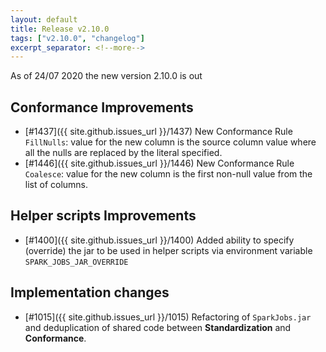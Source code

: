 ```yaml
---
layout: default
title: Release v2.10.0
tags: ["v2.10.0", "changelog"]
excerpt_separator: <!--more-->
---
```


As of 24/07 2020 the new version 2.10.0 is out
<!--more-->

## Conformance Improvements

- [#1437]({{ site.github.issues_url }}/1437) New Conformance Rule `FillNulls`: value for the new column is the source column value where all the nulls are replaced by the literal specified.
- [#1446]({{ site.github.issues_url }}/1446) New Conformance Rule `Coalesce`: value for the new column is the first non-null value from the list of columns.

## Helper scripts Improvements

- [#1400]({{ site.github.issues_url }}/1400) Added ability to specify (override) the jar to be used in helper scripts via environment variable `SPARK_JOBS_JAR_OVERRIDE`

## Implementation changes 

- [#1015]({{ site.github.issues_url }}/1015) Refactoring of `SparkJobs.jar` and deduplication of shared code between **Standardization** and **Conformance**.

